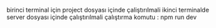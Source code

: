 birinci terminal için project dosyası içinde çaliştırılmali ikinci terminalde server dosyası içinde çalıştırılmali çalıştırma komutu : npm run dev
